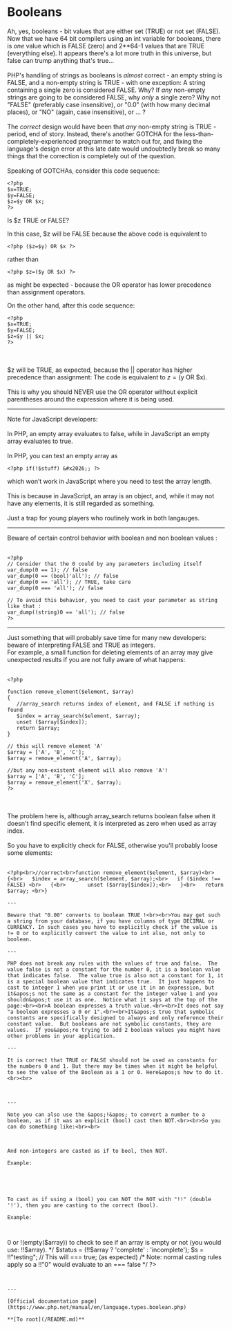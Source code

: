 # Booleans



Ah, yes, booleans - bit values that are either set (TRUE) or not set (FALSE).  Now that we have 64 bit compilers using an int variable for booleans, there is *one* value which is FALSE (zero) and 2**64-1 values that are TRUE (everything else).  It appears there&apos;s a lot more truth in this universe, but false can trump anything that&apos;s true...<br><br>PHP&apos;s handling of strings as booleans is *almost* correct - an empty string is FALSE, and a non-empty string is TRUE - with one exception:  A string containing a single zero is considered FALSE.  Why?  If *any* non-empty strings are going to be considered FALSE, why *only* a single zero?  Why not "FALSE" (preferably case insensitive), or "0.0" (with how many decimal places), or "NO" (again, case insensitive), or ... ?<br><br>The *correct* design would have been that *any* non-empty string is TRUE - period, end of story.  Instead, there&apos;s another GOTCHA for the less-than-completely-experienced programmer to watch out for, and fixing the language&apos;s design error at this late date would undoubtedly break so many things that the correction is completely out of the question.<br><br>Speaking of GOTCHAs, consider this code sequence:<br>

```
<?php
$x=TRUE;
$y=FALSE;
$z=$y OR $x;
?>
```


Is $z TRUE or FALSE?

In this case, $z will be FALSE because the above code is equivalent to 

```
<?php ($z=$y) OR $x ?>
```
 rather than 

```
<?php $z=($y OR $x) ?>
```
 as might be expected - because the OR operator has lower precedence than assignment operators.

On the other hand, after this code sequence:


```
<?php
$x=TRUE;
$y=FALSE;
$z=$y || $x;
?>
```
<br><br>$z will be TRUE, as expected, because the || operator has higher precedence than assignment:  The code is equivalent to $z=($y OR $x).<br><br>This is why you should NEVER use the OR operator without explicit parentheses around the expression where it is being used.  

---

Note for JavaScript developers:<br><br>In PHP, an empty array evaluates to false, while in JavaScript an empty array evaluates to true.<br><br>In PHP, you can test an empty array as 

```
<?php if(!$stuff) &#x2026;; ?>
```
 which won&#x2019;t work in JavaScript where you need to test the array length.<br><br>This is because in JavaScript, an array is an object, and, while it may not have any elements, it is still regarded as something.<br><br>Just a trap for young players who routinely work in both langauges.  

---

Beware of certain control behavior with boolean and non boolean values :<br><br>

```
<?php
// Consider that the 0 could by any parameters including itself
var_dump(0 == 1); // false
var_dump(0 == (bool)'all'); // false
var_dump(0 == 'all'); // TRUE, take care
var_dump(0 === 'all'); // false

// To avoid this behavior, you need to cast your parameter as string like that :
var_dump((string)0 == 'all'); // false
?>
```
  

---

Just something that will probably save time for many new developers: beware of interpreting FALSE and TRUE as integers. <br>For example, a small function for deleting elements of an array may give unexpected results if you are not fully aware of what happens: <br><br>

```
<?php

function remove_element($element, $array)
{
   //array_search returns index of element, and FALSE if nothing is found
   $index = array_search($element, $array);
   unset ($array[$index]);
   return $array; 
}

// this will remove element 'A'
$array = ['A', 'B', 'C'];
$array = remove_element('A', $array);

//but any non-existent element will also remove 'A'!
$array = ['A', 'B', 'C'];
$array = remove_element('X', $array);
?>
```
<br><br>The problem here is, although array_search returns boolean false when it doesn&apos;t find specific element, it is interpreted as zero when used as array index.<br><br>So you have to explicitly check for FALSE, otherwise you&apos;ll probably loose some elements:<br><br>

```
<?php<br>//correct<br>function remove_element($element, $array)<br>{<br>   $index = array_search($element, $array);<br>   if ($index !== FALSE) <br>   {<br>       unset ($array[$index]);<br>   }<br>   return $array; <br>}  

---

Beware that "0.00" converts to boolean TRUE !<br><br>You may get such a string from your database, if you have columns of type DECIMAL or CURRENCY. In such cases you have to explicitly check if the value is != 0 or to explicitly convert the value to int also, not only to boolean.  

---

PHP does not break any rules with the values of true and false.  The value false is not a constant for the number 0, it is a boolean value that indicates false.  The value true is also not a constant for 1, it is a special boolean value that indicates true.  It just happens to cast to integer 1 when you print it or use it in an expression, but it&apos;s not the same as a constant for the integer value 1 and you shouldn&apos;t use it as one.  Notice what it says at the top of the page:<br><br>A boolean expresses a truth value.<br><br>It does not say "a boolean expresses a 0 or 1".<br><br>It&apos;s true that symbolic constants are specifically designed to always and only reference their constant value.  But booleans are not symbolic constants, they are values.  If you&apos;re trying to add 2 boolean values you might have other problems in your application.  

---

It is correct that TRUE or FALSE should not be used as constants for the numbers 0 and 1. But there may be times when it might be helpful to see the value of the Boolean as a 1 or 0. Here&apos;s how to do it.<br><br>

```
<?php
$var1 = TRUE;
$var2 = FALSE;

echo $var1; // Will display the number 1

echo $var2; //Will display nothing

/* To get it to display the number 0 for
a false value you have to typecast it: */

echo (int)$var2; //This will display the number 0 for false.
?>
```
  

---

Note you can also use the &apos;!&apos; to convert a number to a boolean, as if it was an explicit (bool) cast then NOT.<br><br>So you can do something like:<br><br>

```
<?php
$t = !0; // This will === true;
$f = !1; // This will === false;
?>
```


And non-integers are casted as if to bool, then NOT.

Example:



```
<?php
$a = !array();      // This will === true;
$a = !array('a');   // This will === false;
$s = !"";           // This will === true;
$s = !"hello";      // This will === false;
?>
```


To cast as if using a (bool) you can NOT the NOT with "!!" (double '!'), then you are casting to the correct (bool).

Example:



```
<?php
$a = !!array();   // This will === false; (as expected)
/* 
This can be a substitute for count($array) > 0 or !(empty($array)) to check to see if an array is empty or not  (you would use: !!$array).
*/

$status = (!!$array ? 'complete' : 'incomplete');

$s = !!"testing"; // This will === true; (as expected)
/* 
Note: normal casting rules apply so a !!"0" would evaluate to an === false
*/
?>
```
  

---

[Official documentation page](https://www.php.net/manual/en/language.types.boolean.php)

**[To root](/README.md)**